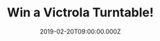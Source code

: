 ---
campaign-uuid: "c-08f89c86-6253-4699-9aac-dc1449b72b90"
type: "Preview"
category: "Technology"
date: "2019-02-20T09:00:00.000Z"
end-date: "2019-04-20T23:59:00.000Z"
disable-form: false
is_promoted: true
has_entry_page: true
title: "Win a Victrola Turntable!"
competition-description: "<p>If you are someone who appreciates quality music and\
  \ sound this is a MUST for you. We are giving away an absolute classic loaded with\
  \ features: an amazing Victrola Suitcase Bluetooth 3-speed Turntable!</p>\r\n<p>Break\
  \ out your vinyl records and play your favourite music with the incredible Victrola\
  \ Suitcase Bluetooth 3-speed Turntable today! Click below for a chance to win!</p>"
hero-header: "Win a Victrola Turntable!"
terms-confirmation: "N/A"
banner-img: "https://assets.expresslyapp.com/asset-71ac10c4-378a-4480-bdc8-96803e5d43b1.jpg"
logo-left-href: "aaa.nme.com"
logo-left-image: "https://assets.expresslyapp.com/asset-42732211-f626-44c9-898f-0b5e6bb0c799.jpg"
logo-left-title: "NME AAA"
bg-image-hero: "https://assets.expresslyapp.com/asset-6fca2f5e-4766-41f4-9dd7-2c3feeb65285.jpg"
bg-image-first: "https://assets.expresslyapp.com/asset-33ea9ede-c520-4a78-a8ac-1962c0bfff1a.jpg"
bg-image-second: "https://assets.expresslyapp.com/asset-a1ca8b62-96b9-461e-942e-15992fe7d520.jpg"
bg-image-third: "https://assets.expresslyapp.com/asset-358c1526-8ab6-468c-abed-0ead382f7dce.jpg"
section1-content: "<p>Victrola was born in 1906 in Camden, NJ when first introduced\
  \ to the American public by the Victor Talking Machine Company. Full of entrepreneurial\
  \ ideas and known for its use of quality materials, Victor (later becoming RCA)\
  \ was the largest and most successful turntable manufacturer of its time.</p>\r\n\
  <p>Victrola, much like music, has transcended time and endured the evolution of\
  \ technology. Sleek and modern, sophisticated and timeless or bold and retro, they\
  \ believe a Victrola is more than just a method of listening to music, but a statement.</p>"
section2-content: "<p>The Victrola portable suitcase turntable is an absolute classic\
  \ and loaded with features. Includes built-in Bluetooth technology to wirelessly\
  \ stream music from any Bluetooth enabled device, 3-speed belt driven turntable\
  \ and 3.5mm aux-in jack for playing music from any non-Bluetooth device.</p>\r\n\
  <p>Portable design: just flick the clip on the front, and with the easy carry handle,\
  \ you can take your vinyl anywhere you want. Just plug back in to the mains and\
  \ you’re ready to listen to your favourite vinyl records.</p>"
section3-content: "<p>The Victrola portable suitcase turntable is an absolute classic\
  \ and loaded with features. Includes built-in Bluetooth technology to wirelessly\
  \ stream music from any Bluetooth enabled device, 3-speed belt driven turntable\
  \ and 3.5mm aux-in jack for playing music from any non-Bluetooth device.</p>\r\n\
  <p>Portable design: just flick the clip on the front, and with the easy carry handle,\
  \ you can take your vinyl anywhere you want. Just plug back in to the mains and\
  \ you’re ready to listen to your favourite vinyl records.</p>"
entry-title: "Win a Victrola Turntable!"
entry-content: "Enter the draw to win a Victrola Suitcase Bluetooth 3-speed Turntable\
  \ by completing the form below before 23:59 on 20th April 2019."
has-winner: false
prize-description: "A Victrola Turntable."
special-conditions: "Multiple entries are allowed up to one every day."
country-restrictions:
- "GB"
---